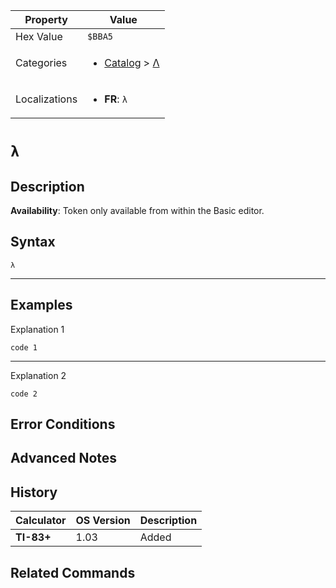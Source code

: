 | Property      | Value |
|---------------|-------|
| Hex Value     | `$BBA5`|
| Categories    | <ul><li>[Catalog](<../categories/Catalog.md>) > [Λ](<../categories/Catalog.md#Λ>)</li></ul> |
| Localizations | <ul><li><b>FR</b>: `λ`</li></ul> |

# `λ`

## Description



<b>Availability</b>: Token only available from within the Basic editor.

## Syntax
`λ`

<hr>

## Examples

Explanation 1
```ti-basic
code 1
```
---
Explanation 2
```ti-basic
code 2
```

## Error Conditions


## Advanced Notes


## History
| Calculator | OS Version | Description |
|------------|------------|-------------|
| <b>TI-83+</b> | 1.03 | Added

## Related Commands

    